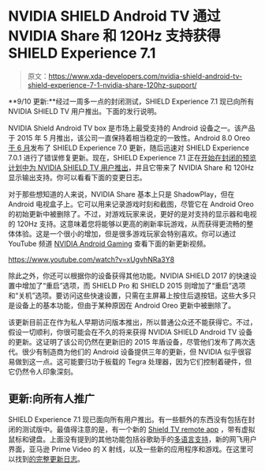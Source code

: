 # NVIDIA SHIELD Android TV 通过 NVIDIA Share 和 120Hz 支持获得 SHIELD Experience 7.1

> 原文：<https://www.xda-developers.com/nvidia-shield-android-tv-shield-experience-7-1-nvidia-share-120hz-support/>

**9/10 更新:**经过一周多一点的封闭测试，SHIELD Experience 7.1 现已向所有 NVIDIA SHIELD TV 用户推出。下面的发行说明。

NVIDIA Shield Android TV box 是市场上最受支持的 Android 设备之一。该产品于 2015 年 5 月推出，该公司一直保持着相当稳定的一致性。Android 8.0 Oreo [于 6 月](https://www.xda-developers.com/nvidia-shield-tv-android-oreo-update/)发布了 SHIELD Experience 7.0 更新，随后迅速对 SHIELD Experience 7.0.1 进行了错误修复更新。现在，SHIELD Experience 7.1 正在[开始在封闭的预览计划中为 NVIDIA SHIELD TV 用户推出](https://www.reddit.com/r/ShieldAndroidTV/comments/9bag5s/shield_experience_update_710_preview/)，并且它带来了 NVIDIA Share 和 120Hz 显示输出支持。你可以看看下面的变更日志。

对于那些想知道的人来说，NVIDIA Share 基本上只是 ShadowPlay，但在 Android 电视盒子上。它可以用来记录游戏时刻和截图，尽管它在 Android Oreo 的初始更新中被删除了。不过，对游戏玩家来说，更好的是对支持的显示器和电视的 120Hz 支持。这意味着您将能够以更高的刷新率玩游戏，从而获得更流畅的整体体验。这是一个很小的增加，但是很多游戏玩家会特别喜欢。你可以通过 YouTube 频道 [NVIDIA Android Gaming](https://www.youtube.com/channel/UCjrrlob7gPrQZzkxKJ1IQQg) 查看下面的新更新视频。

https://www.youtube.com/watch?v=xUgvhNRa3Y8

除此之外，你还可以根据你的设备获得其他功能。NVIDIA SHIELD 2017 的快速设置中增加了“重启”选项，而 SHIELD Pro 和 SHIELD 2015 则增加了“重启”选项和“关机”选项。要访问这些快速设置，只需在主屏幕上按住后退按钮。这些大多只是设备上的基本功能，但由于某种原因在 Android Oreo 更新中被删除了。

该更新目前正在作为私人早期访问版本推出，所以普通公众还不能获得它。不过，假设一切顺利，你很可能会在不久的将来获得 NVIDIA SHIELD Android TV 设备的更新。这证明了该公司仍然在更新旧的 2015 年盾设备，尽管他们发布了两次迭代。很少有制造商为他们的 Android 设备提供三年的更新，但 NVIDIA 似乎很容易做到这一点。这可能要归功于板载的 Tegra 处理器，因为它们控制着硬件，但它仍然令人印象深刻。

## 更新:向所有人推广

SHIELD Experience 7.1 现已面向所有用户推出。有一些额外的东西没有包括在封闭的测试版中。最值得注意的是，有一个新的 [Shield TV remote app](https://play.google.com/store/apps/details?id=com.nvidia.shield.remote) ，带有虚拟鼠标和键盘。上面没有提到的其他功能包括谷歌助手的[多语言支持](https://www.xda-developers.com/google-assistant-multi-language-update/)，新的网飞用户界面，亚马逊 Prime Video 的 X 射线，以及一些新的应用程序和游戏。在这里可以找到[的完整更新日志](https://shield.nvidia.com/support/nvidia-android-tv/release-notes/1)。